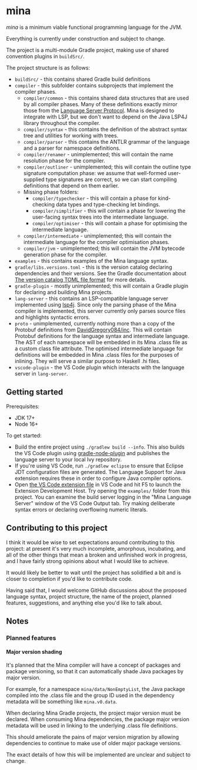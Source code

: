 # mina

*mina* is a minimum viable functional programming language for the JVM.

Everything is currently under construction and subject to change.

The project is a multi-module Gradle project, making use of shared convention plugins in `buildSrc/`.

The project structure is as follows:

* `buildSrc/` - this contains shared Gradle build definitions
* `compiler` - this subfolder contains subprojects that implement the compiler phases.
    * `compiler/common` - this contains shared data structures that are used by all compiler phases. Many of these definitions exactly mirror those from the [Language Server Protocol](https://microsoft.github.io/language-server-protocol/). Mina is designed to integrate with LSP, but we don't want to depend on the Java LSP4J library throughout the compiler.
    * `compiler/syntax` - this contains the definition of the abstract syntax tree and utilities for working with trees.
    * `compiler/parser` - this contains the ANTLR grammar of the language and a parser for namespace definitions.
    * `compiler/renamer` - unimplemented; this will contain the name resolution phase for the compiler.
    * `compiler/outliner` - unimplemented; this will contain the outline type signature computation phase: we assume that well-formed user-supplied type signatures are correct, so we can start compiling definitions that depend on them earlier.
    * Missing phase folders:
        * `compiler/typechecker` - this will contain a phase for kind-checking data types and type-checking let bindings.
        * `compiler/simplifier` - this will contain a phase for lowering the user-facing syntax trees into the intermediate language.
        * `compiler/optimiser` - this will contain a phase for optimising the intermediate language.
    * `compiler/intermediate` - unimplemented; this will contain the intermediate language for the compiler optimisation phases.
    * `compiler/jvm` - unimplemented; this will contain the JVM bytecode generation phase for the compiler.
* `examples` - this contains examples of the Mina language syntax.
* `gradle/libs.versions.toml` - this is the version catalog declaring dependencies and their versions. See the Gradle documentation about [The version catalog TOML file format](https://docs.gradle.org/current/userguide/platforms.html#sub::toml-dependencies-format) for more details.
* `gradle-plugin` - mostly unimplemented; this will contain a Gradle plugin for declaring and building Mina projects.
* `lang-server` - this contains an LSP-compatible language server implemented using [lsp4j](https://github.com/eclipse/lsp4j). Since only the parsing phase of the Mina compiler is implemented, this server currently only parses source files and highlights syntactic errors.
* `proto` - unimplemented, currently nothing more than a copy of the Protobuf definitions from [DavidGregory084/inc](https://github.com/DavidGregory084/inc). This will contain Protobuf definitions for the language syntax and intermediate language. The AST of each namespace will be embedded in its Mina .class file as a custom class file attribute. The optimised intermediate language for definitions will be embedded in Mina .class files for the purposes of inlining. They will serve a similar purpose to Haskell .hi files.
* `vscode-plugin` - the VS Code plugin which interacts with the language server in `lang-server`.

## Getting started

Prerequisites:

* JDK 17+
* Node 16+

To get started:

* Build the entire project using `./gradlew build --info`. This also builds the VS Code plugin using [gradle-node-plugin](https://github.com/node-gradle/gradle-node-plugin) and publishes the language server to your local Ivy repository.
* If you're using VS Code, run `./gradlew eclipse` to ensure that Eclipse JDT configuration files are generated. The Language Support for Java extension requires these in order to configure Java compiler options.
* Open [the VS Code extension file](./vscode-plugin/src/extension.ts) in VS Code and hit F5 to launch the Extension Development Host. Try opening the `examples/` folder from this project. You can examine the build server logging in the "Mina Language Server" window of the VS Code Output tab. Try making deliberate syntax errors or declaring overflowing numeric literals.

## Contributing to this project

I think it would be wise to set expectations around contributing to this project: at present it's very much incomplete, amorphous, incubating, and all of the other things that mean a broken and unfinished work in progress, and I have fairly strong opinions about what I would like to achieve.

It would likely be better to wait until the project has solidified a bit and is closer to completion if you'd like to contribute code.

Having said that, I would welcome GitHub discussions about the proposed language syntax, project structure, the name of the project, planned features, suggestions, and anything else you'd like to talk about.

## Notes

### Planned features

#### Major version shading

It's planned that the Mina compiler will have a concept of packages and package versioning, so that it can automatically shade Java packages by major version.

For example, for a namespace `mina/data/NonEmptyList`, the Java package compiled into the .class file and the group ID used in the dependency metadata will be something like `mina.v0.data`.

When declaring Mina Gradle projects, the project major version must be declared. When consuming Mina dependencies, the package major version metadata will be used in linking to the underlying .class file definitions.

This should ameliorate the pains of major version migration by allowing dependencies to continue to make use of older major package versions.

The exact details of how this will be implemented are unclear and subject to change.
